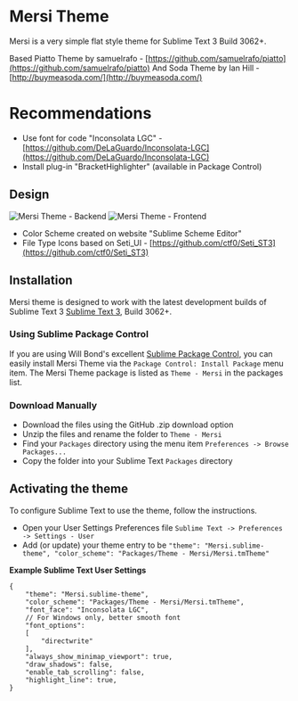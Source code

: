 # Mersi Theme

Mersi is a very simple flat style theme for Sublime Text 3 Build 3062+.

Based Piatto Theme by samuelrafo - [https://github.com/samuelrafo/piatto](https://github.com/samuelrafo/piatto)
And Soda Theme by Ian Hill - [http://buymeasoda.com/](http://buymeasoda.com/)

# Recommendations
* Use font for code "Inconsolata LGC" - [https://github.com/DeLaGuardo/Inconsolata-LGC](https://github.com/DeLaGuardo/Inconsolata-LGC)
* Install plug-in "BracketHighlighter" (available in Package Control)

## Design

![Mersi Theme - Backend](https://raw.github.com/grandsilence/Mersi/master/images/mersi_backend.png)
![Mersi Theme - Frontend](https://raw.github.com/grandsilence/Mersi/master/images/mersi_frontend.png)

* Color Scheme created on website "Sublime Scheme Editor"
* File Type Icons based on Seti_UI - [https://github.com/ctf0/Seti_ST3](https://github.com/ctf0/Seti_ST3)

## Installation

Mersi theme is designed to work with the latest development builds of Sublime Text 3 [Sublime Text 3](https://www.sublimetext.com/3), Build 3062+.

### Using Sublime Package Control

If you are using Will Bond's excellent [Sublime Package Control](http://wbond.net/sublime_packages/package_control), you can easily install Mersi Theme via the `Package Control: Install Package` menu item. The Mersi Theme package is listed as `Theme - Mersi` in the packages list.

### Download Manually

* Download the files using the GitHub .zip download option
* Unzip the files and rename the folder to `Theme - Mersi`
* Find your `Packages` directory using the menu item  `Preferences -> Browse Packages...`
* Copy the folder into your Sublime Text `Packages` directory

## Activating the theme

To configure Sublime Text to use the theme, follow the instructions.

* Open your User Settings Preferences file `Sublime Text -> Preferences -> Settings - User`
* Add (or update) your theme entry to be `"theme": "Mersi.sublime-theme",
"color_scheme": "Packages/Theme - Mersi/Mersi.tmTheme"`

**Example Sublime Text User Settings**

    {
        "theme": "Mersi.sublime-theme",
		"color_scheme": "Packages/Theme - Mersi/Mersi.tmTheme",
		"font_face": "Inconsolata LGC",
		// For Windows only, better smooth font
		"font_options":
		[
			"directwrite"
		],
		"always_show_minimap_viewport": true,
		"draw_shadows": false,
		"enable_tab_scrolling": false,
		"highlight_line": true,
    }